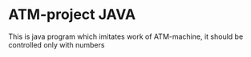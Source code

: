 # ATM-project JAVA

This is java program which imitates work of ATM-machine, it should be controlled only with numbers
